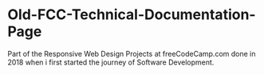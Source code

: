 # Old-FCC-Technical-Documentation-Page
Part of the Responsive Web Design Projects at freeCodeCamp.com done in 2018 when i first started the journey of Software Development.
